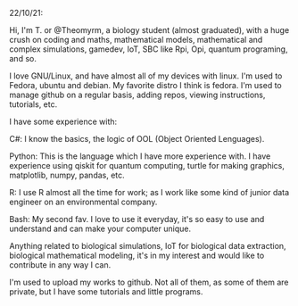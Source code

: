 22/10/21:

Hi, I'm T. or @Theomyrm, a biology student (almost graduated), with a huge crush on coding and maths, mathematical models, mathematical and complex simulations, gamedev, IoT, SBC 
like Rpi, Opi, quantum programing, and so. 

I love GNU/Linux, and have almost all of my devices with linux. I'm used to Fedora, ubuntu and debian. My favorite distro I think is fedora. I'm used to manage 
github on a regular basis, adding repos, viewing instructions, tutorials, etc.

I have some experience with:

C#: I know the basics, the logic of OOL (Object Oriented Lenguages).

Python: This is the language which I have more experience with. I have experience using qiskit for quantum computing, turtle for making graphics, matplotlib, numpy, pandas, etc.

R: I use R almost all the time for work; as I work like some kind of junior data engineer on an environmental company.

Bash: My second fav. I love to use it everyday, it's so easy to use and understand and can make your computer unique.

Anything related to biological simulations, IoT for biological data extraction, biological mathematical modeling, it's in my interest and would like to contribute 
in any way I can.

I'm used to upload my works to github. Not all of them, as some of them are private, but I have some tutorials and little programs.


<!---
Theomyrm/Theomyrm is a ✨ special ✨ repository because its `README.md` (this file) appears on your GitHub profile.
You can click the Preview link to take a look at your changes.
--->
